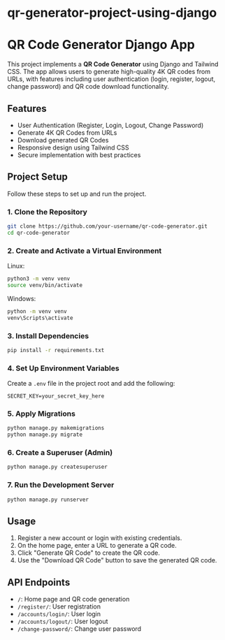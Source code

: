 # qr-generator-project-using-django

# QR Code Generator Django App

This project implements a **QR Code Generator** using Django and Tailwind CSS. The app allows users to generate high-quality 4K QR codes from URLs, with features including user authentication (login, register, logout, change password) and QR code download functionality.

## Features

- User Authentication (Register, Login, Logout, Change Password)
- Generate 4K QR Codes from URLs
- Download generated QR Codes
- Responsive design using Tailwind CSS
- Secure implementation with best practices

## Project Setup

Follow these steps to set up and run the project.

### 1. Clone the Repository

```bash
git clone https://github.com/your-username/qr-code-generator.git
cd qr-code-generator
```

### 2. Create and Activate a Virtual Environment

Linux:
```bash
python3 -m venv venv
source venv/bin/activate
```

Windows:
```bash
python -m venv venv
venv\Scripts\activate
```

### 3. Install Dependencies

```bash
pip install -r requirements.txt
```

### 4. Set Up Environment Variables

Create a `.env` file in the project root and add the following:

```
SECRET_KEY=your_secret_key_here
```

### 5. Apply Migrations

```bash
python manage.py makemigrations
python manage.py migrate
```

### 6. Create a Superuser (Admin)

```bash
python manage.py createsuperuser
```

### 7. Run the Development Server

```bash
python manage.py runserver
```

## Usage

1. Register a new account or login with existing credentials.
2. On the home page, enter a URL to generate a QR code.
3. Click "Generate QR Code" to create the QR code.
4. Use the "Download QR Code" button to save the generated QR code.

## API Endpoints

- `/`: Home page and QR code generation
- `/register/`: User registration
- `/accounts/login/`: User login
- `/accounts/logout/`: User logout
- `/change-password/`: Change user password